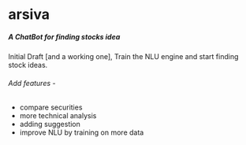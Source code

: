 # arsiva 
##### A ChatBot for finding stocks idea

Initial Draft [and a working one], Train the NLU engine and start finding stock ideas.

###### Add features -
* compare securities
* more technical analysis
* adding suggestion
* improve NLU by training on more data

